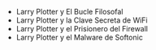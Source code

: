 * Larry Plotter y El Bucle Filosofal
* Larry Plotter y la Clave Secreta de WiFi
* Larry Plotter y el Prisionero del Firewall
* Larry Plotter y el Malware de Softonic
